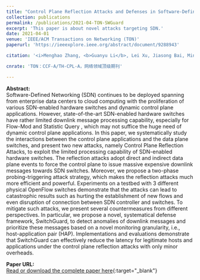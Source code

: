 ```yaml
---
title: "Control Plane Reflection Attacks and Defenses in Software-Defined Networks"
collection: publications
permalink: /publications/2021-04-TON-SWGuard
excerpt: 'This paper is about novel attacks targeting SDN.'
date: 2021-04-01
venue: 'IEEE/ACM Transactions on Networking (TON)'
paperurl: 'https://ieeexplore.ieee.org/abstract/document/9288943'

citation: '<i>Menghao Zhang, <b>Guanyu Li</b>, Lei Xu, Jiasong Bai, Mingwei Xu, Guofei Gu, Jianping Wu. &quot;Control Plane Reflection Attacks and Defenses in Software-Defined Networks&quot;. In IEEE/ACM Transactions on Networking (TON), 2021.</i>'

cnrate: 'TON：CCF-A/TH-CPL-A，网络领域顶级期刊'

---
```

**Abstract:**  
Software-Defined Networking (SDN) continues to be deployed spanning from enterprise data centers to cloud computing with the proliferation of various SDN-enabled hardware switches and dynamic control plane applications. However, state-of-the-art SDN-enabled hardware switches have rather limited downlink message processing capability, especially for Flow-Mod and Statistic Query , which may not suffice the huge need of dynamic control plane applications. In this paper, we systematically study the interactions between the control plane applications and the data plane switches, and present two new attacks, namely Control Plane Reflection Attacks, to exploit the limited processing capability of SDN-enabled hardware switches. The reflection attacks adopt direct and indirect data plane events to force the control plane to issue massive expensive downlink messages towards SDN switches. Moreover, we propose a two-phase probing-triggering attack strategy, which makes the reflection attacks much more efficient and powerful. Experiments on a testbed with 3 different physical OpenFlow switches demonstrate that the attacks can lead to catastrophic results such as hurting the establishment of new flows and even disruption of connection between SDN controller and switches. To mitigate such attacks, we present several countermeasures from different perspectives. In particular, we propose a novel, systematical defense framework, SwitchGuard, to detect anomalies of downlink messages and prioritize these messages based on a novel monitoring granularity, i.e., host-application pair (HAP). Implementations and evaluations demonstrate that SwitchGuard can effectively reduce the latency for legitimate hosts and applications under the control plane reflection attacks with only minor overheads.

**Paper URL:**  
[Read or download the complete paper here](https://ieeexplore.ieee.org/abstract/document/9288943){:target="\_blank"}
